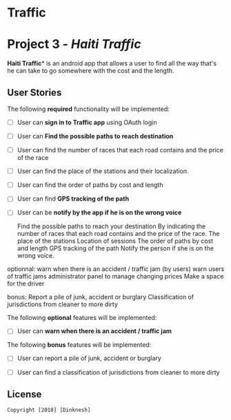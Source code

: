 # Traffic
# Project 3 - *Haiti Traffic*

**Haiti Traffic*** is an android app that allows a user to find all the way that's he can take to go somewhere with the cost and the length.


## User Stories

The following **required** functionality will be implemented:

* [ ]	User can **sign in to Traffic app** using OAuth login
* [ ]	User can **Find the possible paths to reach destination**
  * [ ] User can find the number of races that each road contains and the price of the race
  * [ ] User can find the place of the stations and their localization.
  * [ ] User can find the order of paths by cost and length
  * [ ] User can find **GPS tracking of the path**
* [ ] User can be  **notify by the app if he is on the wrong voice**
  
  Find the possible paths to reach your destination
By indicating the number of races that each road contains and the price of the race.
The place of the stations
Location of sessions
The order of paths by cost and length
GPS tracking of the path
Notify the person if she is on the wrong voice.


optionnal:
warn when there is an accident / traffic jam (by users)
warn users of traffic jams
administrator panel to manage changing prices
Make a space for the driver

bonus:
Report a pile of junk, accident or burglary
Classification of jurisdictions from cleaner to more dirty

The following **optional** features will be implemented:

* [ ] User can **warn when there is an accident / traffic jam**

The following **bonus** features will be implemented:

* [ ] User can report a pile of junk, accident or burglary
* [ ] User can find a classification of jurisdictions from cleaner to more dirty



## License

    Copyright [2018] [Dinknesh]

    
